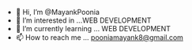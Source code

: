 - 👋 Hi, I’m @MayankPoonia
- 👀 I’m interested in ...WEB DEVELOPMENT
- 🌱 I’m currently learning ... WEB DEVELOPMENT
- 📫 How to reach me ... pooniamayank8@gmail.com
